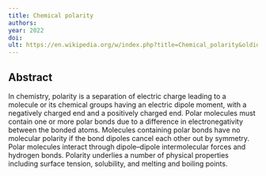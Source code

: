 ```yaml
---
title: Chemical polarity
authors: 
year: 2022
doi: 
ult: https://en.wikipedia.org/w/index.php?title=Chemical_polarity&oldid=1093645060
---
```

## Abstract
In chemistry, polarity is a separation of electric charge leading to a molecule or its chemical groups having an electric dipole moment, with a negatively charged end and a positively charged end.
Polar molecules must contain one or more polar bonds due to a difference in electronegativity between the bonded atoms. Molecules containing polar bonds have no molecular polarity if the bond dipoles cancel each other out by symmetry.
Polar molecules interact through dipole–dipole intermolecular forces and hydrogen bonds. Polarity underlies a number of physical properties including surface tension, solubility, and melting and boiling points.
